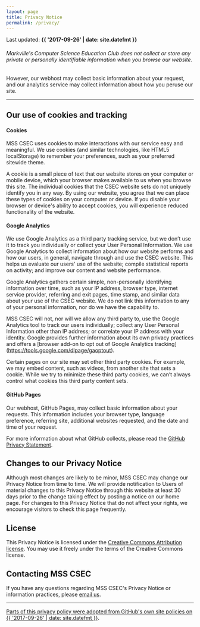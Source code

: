 ```yaml
---
layout: page
title: Privacy Notice
permalink: /privacy/
---
```


Last updated: **{{ '2017-09-26' | date: site.datefmt }}**

###### Markville's Computer Science Education Club does not collect or store any private or personally identifiable information when you browse our website.

However, our webhost may collect basic information about your request, and our analytics service may collect information about how you peruse our site.

***

## Our use of cookies and tracking

#### Cookies

MSS CSEC uses cookies to make interactions with our service easy and meaningful. We use cookies (and similar technologies, like HTML5 localStorage) to remember your preferences, such as your preferred sitewide theme.

A cookie is a small piece of text that our website stores on your computer or mobile device, which your browser makes available to us when you browse this site. The individual cookies that the CSEC website sets do not uniquely identify you in any way. By using our website, you agree that we can place these types of cookies on your computer or device. If you disable your browser or device's ability to accept cookies, you will experience reduced functionality of the website.

#### Google Analytics

We use Google Analytics as a third party tracking service, but we don’t use it to track you individually or collect your User Personal Information. We use Google Analytics to collect information about how our website performs and how our users, in general, navigate through and use the CSEC website. This helps us evaluate our users' use of the website; compile statistical reports on activity; and improve our content and website performance.

Google Analytics gathers certain simple, non-personally identifying information over time, such as your IP address, browser type, internet service provider, referring and exit pages, time stamp, and similar data about your use of the CSEC website. We do not link this information to any of your personal information, nor do we have the capability to.

MSS CSEC will not, nor will we allow any third party to, use the Google Analytics tool to track our users individually; collect any User Personal Information other than IP address; or correlate your IP address with your identity. Google provides further information about its own privacy practices and offers a [browser add-on to opt out of Google Analytics tracking] (https://tools.google.com/dlpage/gaoptout).

Certain pages on our site may set other third party cookies. For example, we may embed content, such as videos, from another site that sets a cookie. While we try to minimize these third party cookies, we can’t always control what cookies this third party content sets.

#### GitHub Pages

Our webhost, GitHub Pages, may collect basic information about your requests. This information includes your browser type, language preference, referring site, additional websites requested, and the date and time of your request. 

For more information about what GitHub collects, please read the [GitHub Privacy Statement](https://help.github.com/articles/github-privacy-statement/).

## Changes to our Privacy Notice

Although most changes are likely to be minor, MSS CSEC may change our Privacy Notice from time to time. We will provide notification to Users of material changes to this Privacy Notice through this website at least 30 days prior to the change taking effect by posting a notice on our home page. For changes to this Privacy Notice that do not affect your rights, we encourage visitors to check this page frequently.

## License

This Privacy Notice is licensed under the [Creative Commons Attribution license](https://creativecommons.org/licenses/by/4.0/). You may use it freely under the terms of the Creative Commons license.

## Contacting MSS CSEC

If you have any questions regarding MSS CSEC's Privacy Notice or information practices, please <a href="#" onclick="event.preventDefault();APP.revealEmail()">email us</a>.

***

[Parts of this privacy policy were adopted from GitHub's own site policies on {{ '2017-09-26' | date: site.datefmt }}](https://github.com/github/site-policy/commit/1263bf0164cfe60d0900e70ba9126855c7c23c6c).

<script>
  SCRIPTS.add(function () {
    anchors.add('.content h4, .content h5');
  });
</script>
